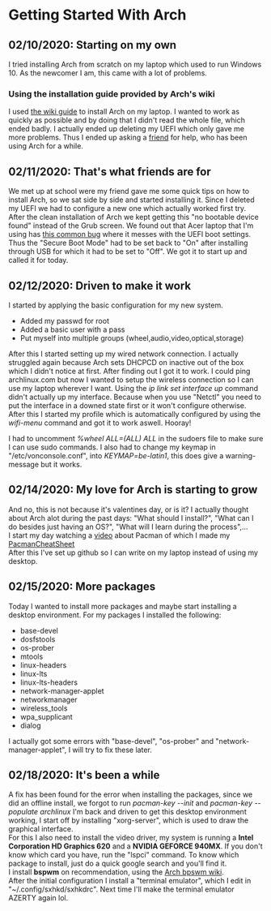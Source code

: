 # Getting Started With Arch
## 02/10/2020: Starting on my own  
I tried installing Arch from scratch on my laptop which used to run Windows 10. As the newcomer I am, this came with a lot of problems.  
### Using the installation guide provided by Arch's wiki
I used [the wiki guide](https://wiki.archlinux.org/index.php/installation_guide) to install Arch on my laptop. I wanted to work as quickly as possible and by doing that I didn't read the whole file, which ended badly. I actually ended up deleting my UEFI which only gave me more problems. Thus I ended up asking a [friend](https://github.com/angelocarly) for help, who has been using Arch for a while.  

## 02/11/2020: That's what friends are for  
We met up at school were my friend gave me some quick tips on how to install Arch, so we sat side by side and started installing it. Since I deleted my UEFI we had to configure a new one which actually worked first try. After the clean installation of Arch we kept getting this "no bootable device found" instead of the Grub screen. We found out that Acer laptop that I'm using has [this common bug](https://itsfoss.com/no-bootable-device-found-ubuntu/) where it messes with the UEFI boot settings. Thus the "Secure Boot Mode" had to be set back to "On" after installing through USB for which it had to be set to "Off".
We got it to start up and called it for today.  

## 02/12/2020: Driven to make it work
I started by applying the basic configuration for my new system.  
* Added my passwd for root
* Added a basic user with a pass
* Put myself into multiple groups (wheel,audio,video,optical,storage)  

After this I started setting up my wired network connection. I actually struggled again because Arch sets DHCPCD on inactive out of the box which I didn't notice at first. After finding out I got it to work. I could ping archlinux.com but now I wanted to setup the wireless connection so I can use my laptop wherever I want. Using the 
*ip link set interface up* command didn't actually up my interface. Because when you use "Netctl" you need to put the interface in a downed state first or it won't configure otherwise. After this I started my profile which is automatically configured by using the *wifi-menu* command and got it to work aswell. Hooray!  

I had to uncomment *%wheel ALL=(ALL) ALL* in the sudoers file to make sure I can use sudo commands. I also had to change my keymap in "/etc/vonconsole.conf", into *KEYMAP=be-latin1*, this does give a warning-message but it works.

## 02/14/2020: My love for Arch is starting to grow 
And no, this is not because it's valentines day, or is it?
I actually thought about Arch alot during the past days: "What should I install?", "What can I do besides just having an OS?", "What will I learn during the process",...  
I start my day watching a [video](https://www.youtube.com/watch?v=-dEuXTMzRKs) about Pacman of which I made my [PacmanCheatSheet](CheatSheets/PacmanCheatSheet.md)  
After this I've set up github so I can write on my laptop instead of using my desktop.

## 02/15/2020: More packages
Today I wanted to install more packages and maybe start installing a desktop environment. For my packages I installed the following:  

* base-devel
* dosfstools 
* os-prober
* mtools
* linux-headers
* linux-lts
* linux-lts-headers
* network-manager-applet 
* networkmanager 
* wireless_tools 
* wpa_supplicant 
* dialog 
 
I actually got some errors with "base-devel", "os-prober" and "network-manager-applet", I will try to fix these later. 

## 02/18/2020: It's been a while  
A fix has been found for the error when installing the packages, since we did an offline install, we forgot to run *pacman-key --init* and *pacman-key --populate archlinux*
I'm back and driven to get this desktop environment working, I start off by installing "xorg-server", which is used to draw the graphical interface.  
For this I also need to install the video driver, my system is running a **Intel Corporation HD Graphics 620** and a **NVIDIA GEFORCE 940MX**. 
If you don't know which card you have, run the "lspci" command. To know which package to install, just do a quick google search and you'll find it.  
I install **bspwm** on recommendation, using the [Arch bpswm wiki](https://wiki.archlinux.org/index.php/Bspwm).   
After the initial configuration I install a "terminal emulator", which I edit in "~/.config/sxhkd/sxhkdrc". Next time I'll make the terminal emulator AZERTY again lol. 

